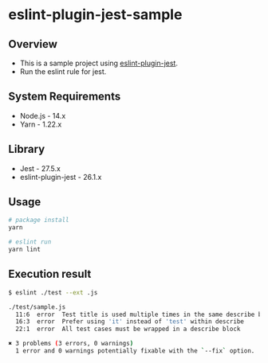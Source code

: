 # eslint-plugin-jest-sample

## Overview

- This is a sample project using [eslint-plugin-jest](https://www.npmjs.com/package/eslint-plugin-jest).
- Run the eslint rule for jest. 

## System Requirements

- Node.js - 14.x
- Yarn - 1.22.x

## Library

- Jest - 27.5.x
- eslint-plugin-jest - 26.1.x

## Usage

```bash
# package install
yarn

# eslint run
yarn lint
```

## Execution result

```bash
$ eslint ./test --ext .js

./test/sample.js
  11:6  error  Test title is used multiple times in the same describe block  jest/no-identical-title
  16:3  error  Prefer using 'it' instead of 'test' within describe           jest/consistent-test-it
  22:1  error  All test cases must be wrapped in a describe block            jest/require-top-level-describe

✖ 3 problems (3 errors, 0 warnings)
  1 error and 0 warnings potentially fixable with the `--fix` option.
```

